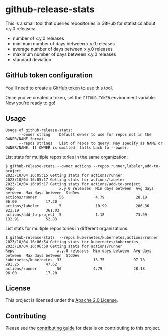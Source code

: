 # github-release-stats

This is a small tool that queries repositories in GitHub for statistics about x.y.0 releases:

- number of x.y.0 releases
- minimum number of days between x.y.0 releases
- average number of days between x.y.0 releases
- maximum number of days between x.y.0 releases
- standard deviation

## GitHub token configuration

You'll need to create a [GitHub token](https://docs.github.com/en/authentication/keeping-your-account-and-data-secure/managing-your-personal-access-tokens) to use this tool.

Once you've created a token, set the `GITHUB_TOKEN` environment variable. Now you're ready to go!

## Usage

```shell
Usage of github-release-stats:
      --owner string    Default owner to use for repos not in the OWNER/NAME format.
      --repos strings   List of repos to query. May specify as NAME or OWNER/NAME. If OWNER is omitted, falls back to --owner.
```

List stats for multiple repositories in the same organization:
```shell
$ github-release-stats --owner actions --repos runner,labeler,add-to-project
2023/10/04 16:05:15 Getting stats for actions/runner
2023/10/04 16:05:17 Getting stats for actions/labeler
2023/10/04 16:05:17 Getting stats for actions/add-to-project
Repo                    x.y.0 releases  Min days between  Avg days between  Max days between  StdDev
actions/runner          56              4.79              28.18             96.00             17.20
actions/labeler         5               10.99             286.36            921.19            361.03
actions/add-to-project  5               1.18              73.99             132.91            52.83 
```

List stats for multiple repositories in different organizations:
```shell
$ github-release-stats  --repos kubernetes/kubernetes,actions/runner
2023/10/04 16:06:54 Getting stats for kubernetes/kubernetes
2023/10/04 16:06:58 Getting stats for actions/runner
Repo                   x.y.0 releases  Min days between  Avg days between  Max days between  StdDev
kubernetes/kubernetes  33              13.75             97.78             291.25            47.62
actions/runner         56              4.79              28.18             96.00             17.20
```

## License

This project is licensed under the [Apache 2.0 License](LICENSE).

## Contributing

Please see the [contributing guide](CONTRIBUTING.md) for details on contributing to this project.

